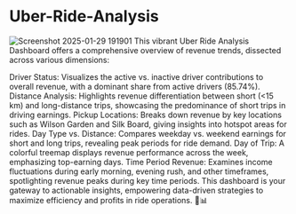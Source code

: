 # Uber-Ride-Analysis
![Screenshot 2025-01-29 191901](https://github.com/user-attachments/assets/a49d3e21-1e25-4816-90f3-b80a2604ed53)
This vibrant Uber Ride Analysis Dashboard offers a comprehensive overview of revenue trends, dissected across various dimensions:

Driver Status: Visualizes the active vs. inactive driver contributions to overall revenue, with a dominant share from active drivers (85.74%).
Distance Analysis: Highlights revenue differentiation between short (<15 km) and long-distance trips, showcasing the predominance of short trips in driving earnings.
Pickup Locations: Breaks down revenue by key locations such as Wilson Garden and Silk Board, giving insights into hotspot areas for rides.
Day Type vs. Distance: Compares weekday vs. weekend earnings for short and long trips, revealing peak periods for ride demand.
Day of Trip: A colorful treemap displays revenue performance across the week, emphasizing top-earning days.
Time Period Revenue: Examines income fluctuations during early morning, evening rush, and other timeframes, spotlighting revenue peaks during key time periods.
This dashboard is your gateway to actionable insights, empowering data-driven strategies to maximize efficiency and profits in ride operations. 🚖📊
